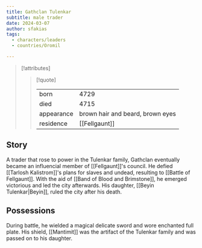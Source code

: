 ```yaml
---
title: Gathclan Tulenkar
subtitle: male trader
date: 2024-03-07
author: sfakias
tags:
  - characters/leaders
  - countries/Oromil

---
```

> [!attributes]
> 
> > [!quote]
> >
> > | | |
> > | --- | --- |
> > | born | 4729 |
> > | died | 4715 |
> > | appearance | brown hair and beard, brown eyes |
> > | residence | [[Fellgaunt]] |

## Story

A trader that rose to power in the Tulenkar family, Gathclan eventually became an influencial member of [[Fellgaunt]]'s council. He defied [[Tarlosh Kalistrom]]'s plans for slaves and undead, resulting to [[Battle of Fellgaunt]]. With the aid of [[Band of Blood and Brimstone]], he emerged victorious and led the city afterwards. His daughter, [[Beyin Tulenkar|Beyin]], ruled the city after his death.

## Possessions

During battle, he wielded a magical delicate sword and wore enchanted full plate. His shield, [[Mantimit]] was the artifact of the Tulenkar family and was passed on to his daughter.